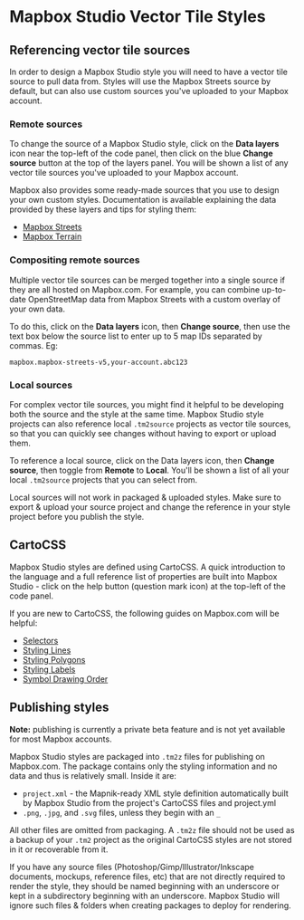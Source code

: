 Mapbox Studio Vector Tile Styles
======================

Referencing vector tile sources
-------------------------------

In order to design a Mapbox Studio style you will need to have a vector tile source to pull data from. Styles will use the Mapbox Streets source by default, but can also use custom sources you've uploaded to your Mapbox account.

### Remote sources

To change the source of a Mapbox Studio style, click on the __Data layers__ icon near the top-left of the code panel, then click on the blue __Change source__ button at the top of the layers panel. You will be shown a list of any vector tile sources you've uploaded to your Mapbox account.

Mapbox also provides some ready-made sources that you use to design your own custom styles. Documentation is available explaining the data provided by these layers and tips for styling them:

- [Mapbox Streets](https://www.mapbox.com/developers/vector-tiles/mapbox-streets/)
- [Mapbox Terrain](https://www.mapbox.com/developers/vector-tiles/mapbox-terrain/)

### Compositing remote sources

Multiple vector tile sources can be merged together into a single source if they are all hosted on Mapbox.com. For example, you can combine up-to-date OpenStreetMap data from Mapbox Streets with a custom overlay of your own data.

To do this, click on the __Data layers__ icon, then __Change source__, then use the text box below the source list to enter up to 5 map IDs separated by commas. Eg:

    mapbox.mapbox-streets-v5,your-account.abc123

### Local sources

For complex vector tile sources, you might find it helpful to be developing both the source and the style at the same time. Mapbox Studio style projects can also reference local `.tm2source` projects as vector tile sources, so that you can quickly see changes without having to export or upload them.

To reference a local source, click on the Data layers icon, then __Change source__, then toggle from __Remote__ to __Local__. You'll be shown a list of all your local `.tm2source` projects that you can select from.

Local sources will not work in packaged & uploaded styles. Make sure to export & upload your source project and change the reference in your style project before you publish the style.

CartoCSS
--------

Mapbox Studio styles are defined using CartoCSS. A quick introduction to the language and a full reference list of properties are built into Mapbox Studio - click on the help button (question mark icon) at the top-left of the code panel.

If you are new to CartoCSS, the following guides on Mapbox.com will be helpful:

- [Selectors](https://www.mapbox.com/tilemill/docs/guides/selectors/)
- [Styling Lines](https://www.mapbox.com/tilemill/docs/guides/styling-lines/)
- [Styling Polygons](https://www.mapbox.com/tilemill/docs/guides/styling-polygons/)
- [Styling Labels](https://www.mapbox.com/tilemill/docs/guides/styling-labels/)
- [Symbol Drawing Order](https://www.mapbox.com/tilemill/docs/guides/symbol-drawing-order/)

Publishing styles
-----------------

__Note:__ publishing is currently a private beta feature and is not yet available for most Mapbox accounts.

Mapbox Studio styles are packaged into `.tm2z` files for publishing on Mapbox.com. The package contains only the styling information and no data and thus is relatively small. Inside it are:

- `project.xml` - the Mapnik-ready XML style definition automatically built by Mapbox Studio from the project's CartoCSS files and project.yml
- `.png`, `.jpg`, and `.svg` files, unless they begin with an `_`

All other files are omitted from packaging. A `.tm2z` file should not be used as a backup of your `.tm2` project as the original CartoCSS styles are not stored in it or recoverable from it.

If you have any source files (Photoshop/Gimp/Illustrator/Inkscape documents, mockups, reference files, etc) that are not directly required to render the style, they should be named beginning with an underscore or kept in a subdirectory beginning with an underscore. Mapbox Studio will ignore such files & folders when creating packages to deploy for rendering.
